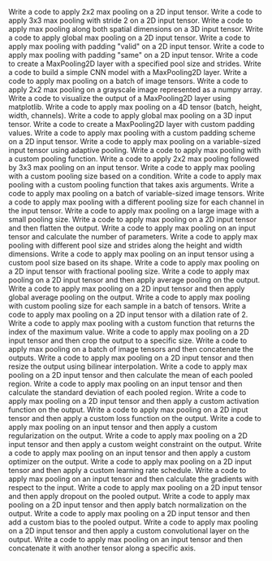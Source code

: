 Write a code to apply 2x2 max pooling on a 2D input tensor.
Write a code to apply 3x3 max pooling with stride 2 on a 2D input tensor.
Write a code to apply max pooling along both spatial dimensions on a 3D input tensor.
Write a code to apply global max pooling on a 2D input tensor.
Write a code to apply max pooling with padding "valid" on a 2D input tensor.
Write a code to apply max pooling with padding "same" on a 2D input tensor.
Write a code to create a MaxPooling2D layer with a specified pool size and strides.
Write a code to build a simple CNN model with a MaxPooling2D layer.
Write a code to apply max pooling on a batch of image tensors.
Write a code to apply 2x2 max pooling on a grayscale image represented as a numpy array.
Write a code to visualize the output of a MaxPooling2D layer using matplotlib.
Write a code to apply max pooling on a 4D tensor (batch, height, width, channels).
Write a code to apply global max pooling on a 3D input tensor.
Write a code to create a MaxPooling2D layer with custom padding values.
Write a code to apply max pooling with a custom padding scheme on a 2D input tensor.
Write a code to apply max pooling on a variable-sized input tensor using adaptive pooling.
Write a code to apply max pooling with a custom pooling function.
Write a code to apply 2x2 max pooling followed by 3x3 max pooling on an input tensor.
Write a code to apply max pooling with a custom pooling size based on a condition.
Write a code to apply max pooling with a custom pooling function that takes axis arguments.
Write a code to apply max pooling on a batch of variable-sized image tensors.
Write a code to apply max pooling with a different pooling size for each channel in the input tensor.
Write a code to apply max pooling on a large image with a small pooling size.
Write a code to apply max pooling on a 2D input tensor and then flatten the output.
Write a code to apply max pooling on an input tensor and calculate the number of parameters.
Write a code to apply max pooling with different pool size and strides along the height and width dimensions.
Write a code to apply max pooling on an input tensor using a custom pool size based on its shape.
Write a code to apply max pooling on a 2D input tensor with fractional pooling size.
Write a code to apply max pooling on a 2D input tensor and then apply average pooling on the output.
Write a code to apply max pooling on a 2D input tensor and then apply global average pooling on the output.
Write a code to apply max pooling with custom pooling size for each sample in a batch of tensors.
Write a code to apply max pooling on a 2D input tensor with a dilation rate of 2.
Write a code to apply max pooling with a custom function that returns the index of the maximum value.
Write a code to apply max pooling on a 2D input tensor and then crop the output to a specific size.
Write a code to apply max pooling on a batch of image tensors and then concatenate the outputs.
Write a code to apply max pooling on a 2D input tensor and then resize the output using bilinear interpolation.
Write a code to apply max pooling on a 2D input tensor and then calculate the mean of each pooled region.
Write a code to apply max pooling on an input tensor and then calculate the standard deviation of each pooled region.
Write a code to apply max pooling on a 2D input tensor and then apply a custom activation function on the output.
Write a code to apply max pooling on a 2D input tensor and then apply a custom loss function on the output.
Write a code to apply max pooling on an input tensor and then apply a custom regularization on the output.
Write a code to apply max pooling on a 2D input tensor and then apply a custom weight constraint on the output.
Write a code to apply max pooling on an input tensor and then apply a custom optimizer on the output.
Write a code to apply max pooling on a 2D input tensor and then apply a custom learning rate schedule.
Write a code to apply max pooling on an input tensor and then calculate the gradients with respect to the input.
Write a code to apply max pooling on a 2D input tensor and then apply dropout on the pooled output.
Write a code to apply max pooling on a 2D input tensor and then apply batch normalization on the output.
Write a code to apply max pooling on a 2D input tensor and then add a custom bias to the pooled output.
Write a code to apply max pooling on a 2D input tensor and then apply a custom convolutional layer on the output.
Write a code to apply max pooling on an input tensor and then concatenate it with another tensor along a specific axis.